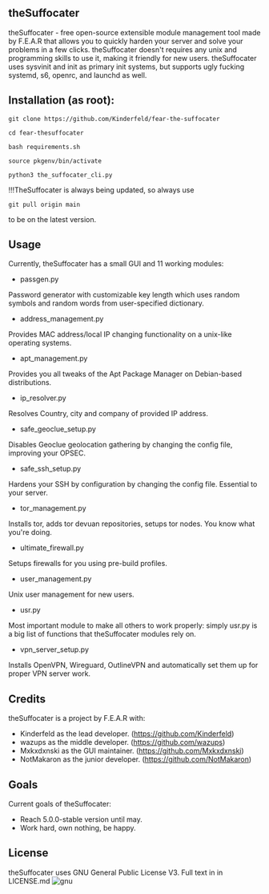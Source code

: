 ## theSuffocater

theSuffocater - free open-source extensible module management tool made by
F.E.A.R that allows you to quickly harden your server and solve your problems
in a few clicks. theSuffocater doesn't requires any unix and programming skills
to use it, making it friendly for new users. 
theSuffocater uses sysvinit and init as primary init systems,
but supports ugly fucking systemd, s6, openrc, and launchd as well. 

## Installation (as root):

```
git clone https://github.com/Kinderfeld/fear-the-suffocater
```

```
cd fear-thesuffocater
```

```
bash requirements.sh
```

```
source pkgenv/bin/activate
```

```
python3 the_suffocater_cli.py
```

!!!TheSuffocater is always being updated, so always use 

```
git pull origin main
```

to be on the latest version. 

## Usage

Currently, theSuffocater has a small GUI and 11 working modules:

 - passgen.py

Password generator with customizable key length which uses random symbols and random words from user-specified dictionary.
 - address_management.py

Provides MAC address/local IP changing functionality on a unix-like operating systems. 
 - apt_management.py

Provides you all tweaks of the Apt Package Manager on Debian-based
distributions.
 - ip_resolver.py

Resolves Country, city and company of provided IP address.
 - safe_geoclue_setup.py

Disables Geoclue geolocation gathering by changing the config file, improving your OPSEC.
 - safe_ssh_setup.py

Hardens your SSH by configuration by changing the config file. Essential to your server.
 - tor_management.py

Installs tor, adds tor devuan repositories, setups tor nodes. You know what you're doing.
 - ultimate_firewall.py

Setups firewalls for you using pre-build profiles.
 - user_management.py

Unix user management for new users.
 - usr.py

Most important module to make all others to work properly: simply usr.py is a big list of functions that theSuffocater modules rely on.
 - vpn_server_setup.py

Installs OpenVPN, Wireguard, OutlineVPN and automatically set them up for proper VPN server work.

## Credits

theSuffocater is a project by F.E.A.R with:
 - Kinderfeld as the lead developer.
(https://github.com/Kinderfeld)
 - wazups as the middle developer.
(https://github.com/wazups)
 - Mxkxdxnski as the GUI maintainer.
(https://github.com/Mxkxdxnski)
 - NotMakaron as the junior developer.
(https://github.com/NotMakaron)

## Goals

Current goals of theSuffocater:
- Reach 5.0.0-stable version until may.
- Work hard, own nothing, be happy.

## License

theSuffocater uses GNU General Public License V3. Full text in in LICENSE.md
![gnu](https://github.com/user-attachments/assets/66935a97-374f-4dbc-9f1c-428070fda139)
